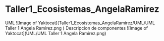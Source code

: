 # Taller1_Ecosistemas_AngelaRamirez
UML
![Image of Yaktocat](Taller1_Ecosistemas_AngelaRamirez/UML/UML Taller 1 Angela Ramirez.png
)
Descripcion de componentes
![Image of Yaktocat](UML/UML Taller 1 Angela Ramirez.png)
